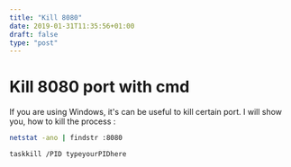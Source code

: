 ```yaml
---
title: "Kill 8080"
date: 2019-01-31T11:35:56+01:00
draft: false
type: "post"
---
```


<h1 class="title">Kill 8080 port with cmd</h1>

If you are using Windows, it's can be useful to kill certain port. 
I will show you, how to kill the process :

```bash
netstat -ano | findstr :8080

taskkill /PID typeyourPIDhere
```
